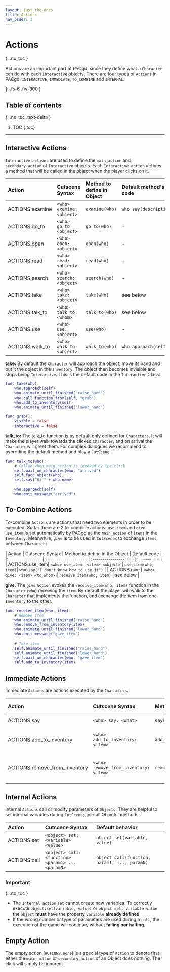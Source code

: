 ```yaml
---
layout: just_the_docs
title: Actions
nav_order: 3
---
```


# Actions
{: .no_toc }

Actions are an important part of PACgd, since they define what a `Character` 
can do with each `Interactive` objects. There are four types of `Actions` in
PACgd: `INTERACTIVE`, `IMMEDIATE`, `TO_COMBINE` and `INTERNAL`.

{: .fs-6 .fw-300 }

## Table of contents
{: .no_toc .text-delta }

1. TOC
{:toc}

---

## Interactive Actions

`Interactive actions` are used to define the `main_action` and `secondary_action`
of `Interactive` objects. Each `Interactive action` defines a method that will
be called in the object when the player clicks on it.

| Action          |  Cutscene Syntax          | Method to define in Object | Default method's code |
|:----------------|:--------------------------|:---------------|:-----------------------|
| ACTIONS.examine | `<who> examine: <object>` | `examine(who)` | `who.say(description)` |
| ACTIONS.go\_to  | `<who> go_to: <object>`   | `go_to(who)`   | -                      |
| ACTIONS.open    | `<who> open: <object>`    | `open(who)`    | -                      |
| ACTIONS.read    | `<who> read: <object>`    | `read(who)`    | -                      |
| ACTIONS.search  | `<who> search: <object>`  | `search(who)`  | -                      |
| ACTIONS.take    | `<who> take: <object>`    | `take(who)`    | see below              |
| ACTIONS.talk\_to| `<who> talk_to: <whom>`   | `talk_to(who)` | see below              |
| ACTIONS.use     | `<who> use: <object>`     | `use(who)`     | -                      |
| ACTIONS.walk\_to| `<who> walk_to: <object>` | `walk_to(who)` | `who.approach(self)`   |

**take:** By default the `Character` will approach the object, move its hand
and put it the object in the `Inventory`. The object then becomes invisible and
stops being `Interactive`. This is the default code in the `Interactive` Class:

```gd
func take(who):
	who.approach(self)
	who.animate_until_finished("raise_hand")
	who.call_function_from(self, "grab")
	who.add_to_inventory(self)
	who.animate_until_finished("lower_hand")

func grab():
	visible = false
	interactive = false
```

**talk_to:** The talk_to function is by default only defined for `Characters`.
It will make the player walk towards the clicked `Character`, and on arrival the
`Character` will greet them. For complex dialogues we recommend to overriding
the default method and play a `CutScene`.

```gd
func talk_to(who):
	# Called when main_action is invoked by the click
	self.wait_on_character(who, "arrived")
	self.face_object(who)
	self.say("Hi " + who.name)

	who.approach(self)
	who.emit_message("arrived")
```

## To-Combine Actions

To-combine `Actions` are actions that need two elements in order to be executed.
So far there are 2 to-combine actions: `use_item` and `give`. `use_item` is set
automatically by PACgd as the `main_action` of `items` in the `Inventory`. Meanwhile,
`give` is to be used in `CutScenes` to exchange `items` between `Characters`.

| Action           | Cutscene Syntax | Method to define in the Object | Default code |
|:-----------------|:---------------------| :---------------------|:--     ---------|
| ACTIONS.use\_item| `<who> use_item: <item> <object>` | `use_item(who, item)`| `who.say("I don't know how to use it")` |
| ACTIONS.give     | `<who> give: <item> <to_whom>` | `receive_item(who, item)` | see below      |

**give:** The `give` `Action` evokes the `receive_item(who, item)` function
in the `Character` (`who`) receiving the `item`. By default the player will
walk to the `Character` that implements the function, and exchange the item
from one `Inventory` to the other.

```gd
func receive_item(who, item):
	# Remove item
	who.animate_until_finished("raise_hand")
	who.remove_from_inventory(item)
	who.animate_until_finished("lower_hand")
	who.emit_message("gave_item")
	
	# Take item
	self.animate_until_finished("raise_hand")
	self.animate_until_finished("lower_hand")
	self.wait_on_character(who, "gave_item")
	self.add_to_inventory(item)
```

## Immediate Actions

Immediate `Actions` are actions executed by the `Characters`.


| Action                          | Cutscene Syntax      | Method      | Default behavior |
|:--------------------------------|:---------------------|:------------|:------------------------|
| ACTIONS.say                     | `<who> say: <what>`  | `say(what)` | `Character` says `what` |
| ACTIONS.add\_to\_inventory      | `<who> add_to_inventory: <item>`  | `add_to_inventory(item)` | `Character` adds the `item` to its `Inventory` |
| ACTIONS.remove\_from\_inventory | `<who> remove_from_inventory: <item>` |`remove_from_inventory(item)` | `Character` removes the `item` to its `Inventory` |


## Internal Actions

Internal `Actions` call or modify parameters of `Objects`. They are helpful
to set internal variables during `CutScenes`, or call Objects' methods.

| Action       | Cutscene Syntax      | Default behavior |
|:-------------|:---------------------|:------------------|
| ACTIONS.set  | `<object> set: <variable> <value>`  | `object.set(variable, value)` |
| ACTIONS.call | `<object> call: <function> <param1> ... <paramN>`  | `object.call(function, param1, ..., paramN)` |


### Important
{: .no_toc }
- The `Internal action` `set` cannot create new variables. To correctly execute
`object.set(variable, value)` or `object set: variable value` the `object`
**must** have the property `variable` **already defined**
- If the wrong number or type of parameters are used during a `call`, the
execution of the game will continue, without **failing nor halting**.

## Empty Action

The empty action (`ACTIONS.none`) is a special type of `Action` to denote that
either the `main_action` or `secondary_action` of an Object does nothing. The
click will simply be ignored.
